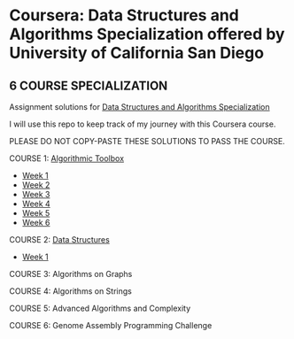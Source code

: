 # Coursera: Data Structures and Algorithms Specialization offered by University of California San Diego
## 6 COURSE SPECIALIZATION
Assignment solutions for [Data Structures and Algorithms Specialization](https://www.coursera.org/specializations/data-structures-algorithms)

I will use this repo to keep track of my journey with this Coursera course.

PLEASE DO NOT COPY-PASTE THESE SOLUTIONS TO PASS THE COURSE. 

COURSE 1: [Algorithmic Toolbox](https://github.com/Google987/coursera-data-structures-algorithms/tree/main/Algorithmic%20Toolbox)
* [Week 1](https://github.com/Google987/coursera-data-structures-algorithms/tree/main/Algorithmic%20Toolbox/Week%201)
* [Week 2](https://github.com/Google987/coursera-data-structures-algorithms/tree/main/Algorithmic%20Toolbox/Week%202)
* [Week 3](https://github.com/Google987/coursera-data-structures-algorithms/tree/main/Algorithmic%20Toolbox/Week%203)
* [Week 4](https://github.com/Google987/coursera-data-structures-algorithms/tree/main/Algorithmic%20Toolbox/Week%204)
* [Week 5](https://github.com/Google987/coursera-data-structures-algorithms/tree/main/Algorithmic%20Toolbox/Week%205)
* [Week 6](https://github.com/Google987/coursera-data-structures-algorithms/tree/main/Algorithmic%20Toolbox/Week%206)

COURSE 2: [Data Structures](https://github.com/Google987/coursera-data-structures-algorithms/tree/main/Data%20Structures)
* [Week 1](https://github.com/Google987/coursera-data-structures-algorithms/tree/main/Data%20Structures/Week%201)

COURSE 3: Algorithms on Graphs

COURSE 4: Algorithms on Strings

COURSE 5: Advanced Algorithms and Complexity

COURSE 6: Genome Assembly Programming Challenge

